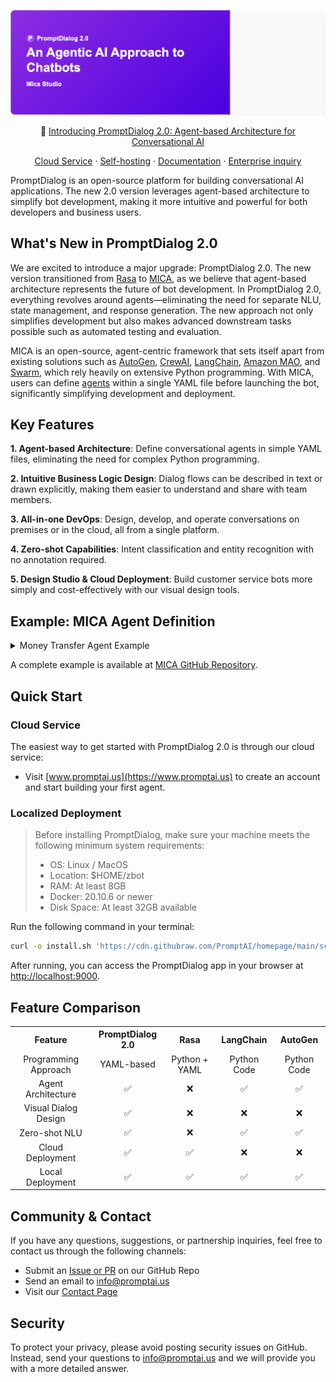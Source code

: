 <p align="center">
  <img src="./image/main.png" alt="PromptDialog 2.0" style="max-width: 100%;">
</p>

<p align="center">
  📌 <a href="https://www.promptai.us">Introducing PromptDialog 2.0: Agent-based Architecture for Conversational AI</a>
</p>

<p align="center">
  <a href="https://www.promptai.us">Cloud Service</a> ·
  <a href="#localized-deployment">Self-hosting</a> ·
  <a href="https://doc.promptai.us">Documentation</a> ·
  <a href="mailto:info@promptai.us">Enterprise inquiry</a>
</p>

PromptDialog is an open-source platform for building conversational AI applications. The new 2.0 version leverages agent-based architecture to simplify bot development, making it more intuitive and powerful for both developers and business users.

## What's New in PromptDialog 2.0

We are excited to introduce a major upgrade: PromptDialog 2.0. The new version transitioned from [Rasa](https://github.com/RasaHQ/rasa) to [MICA](https://mica-labs.github.io/), as we believe that agent-based architecture represents the future of bot development. In PromptDialog 2.0, everything revolves around agents—eliminating the need for separate NLU, state management, and response generation. The new approach not only simplifies development but also makes advanced downstream tasks possible such as automated testing and evaluation.

MICA is an open-source, agent-centric framework that sets itself apart from existing solutions such as [AutoGen](https://github.com/microsoft/autogen), [CrewAI](https://github.com/crewAIInc/crewAI), [LangChain](https://github.com/langchain-ai/langchain), [Amazon MAO](https://github.com/awslabs/multi-agent-orchestrator), and [Swarm](https://github.com/openai/swarm), which rely heavily on extensive Python programming. With MICA, users can define [agents](https://mica-labs.github.io/docs/concepts/agent/) within a single YAML file before launching the bot, significantly simplifying development and deployment.

## Key Features

**1. Agent-based Architecture**:
Define conversational agents in simple YAML files, eliminating the need for complex Python programming.

**2. Intuitive Business Logic Design**:
Dialog flows can be described in text or drawn explicitly, making them easier to understand and share with team members.

**3. All-in-one DevOps**:
Design, develop, and operate conversations on premises or in the cloud, all from a single platform.

**4. Zero-shot Capabilities**:
Intent classification and entity recognition with no annotation required.

**5. Design Studio & Cloud Deployment**:
Build customer service bots more simply and cost-effectively with our visual design tools.

## Example: MICA Agent Definition

<details>
  <summary>Money Transfer Agent Example</summary>

```yaml
transfer_money:
  type: llm agent
  description: This is an agent for transfer money request.
  prompt: "You are a smart agent for handling transferring money request. When user ask for transferring money, it is necessary to sequentially collect the recipient's information and the transfer amount. Then, the function \"validate_account_funds\" should be called to check whether the account balance is sufficient to cover the transfer. If the balance is insufficient, it should return to the step of requesting the transfer amount. Finally, before proceeding with the transfer, confirm with the user whether the transfer should be made and then call \"submit_transaction\"."
  args:
    - recipient
    - amount_of_money
  uses:
    - validate_account_funds
    - submit_transaction

meta:
  type: ensemble agent
  description: You can select an agent to response user's question.
  contain:
    - transfer_money
  fallback: default
  steps:
    - call: transfer_money
  exit:
    - policy: "After 5 seconds, give a closure prompt: Is there anything else I can help you with?  After another 30 seconds, then leave."

main:
  steps:
    - call: meta
```
</details>

A complete example is available at [MICA GitHub Repository](https://github.com/Mica-labs/MICA/tree/main/examples/transfer_money).

## Quick Start

### Cloud Service
The easiest way to get started with PromptDialog 2.0 is through our cloud service:
- Visit [www.promptai.us](https://www.promptai.us) to create an account and start building your first agent.

### Localized Deployment

> Before installing PromptDialog, make sure your machine meets the following minimum system requirements:
>
> - OS: Linux / MacOS
> - Location: $HOME/zbot
> - RAM: At least 8GB
> - Docker: 20.10.6 or newer
> - Disk Space: At least 32GB available

Run the following command in your terminal:

```bash
curl -o install.sh 'https://cdn.githubraw.com/PromptAI/homepage/main/scripts/install_en.sh' && chmod +x install.sh && ./install.sh
```

After running, you can access the PromptDialog app in your browser at [http://localhost:9000](http://localhost:9000).

## Feature Comparison

<table style="width: 100%;">
  <tr>
    <th align="center">Feature</th>
    <th align="center">PromptDialog 2.0</th>
    <th align="center">Rasa</th>
    <th align="center">LangChain</th>
    <th align="center">AutoGen</th>
  </tr>
  <tr>
    <td align="center">Programming Approach</td>
    <td align="center">YAML-based</td>
    <td align="center">Python + YAML</td>
    <td align="center">Python Code</td>
    <td align="center">Python Code</td>
  </tr>
  <tr>
    <td align="center">Agent Architecture</td>
    <td align="center">✅</td>
    <td align="center">❌</td>
    <td align="center">✅</td>
    <td align="center">✅</td>
  </tr>
  <tr>
    <td align="center">Visual Dialog Design</td>
    <td align="center">✅</td>
    <td align="center">❌</td>
    <td align="center">❌</td>
    <td align="center">❌</td>
  </tr>
  <tr>
    <td align="center">Zero-shot NLU</td>
    <td align="center">✅</td>
    <td align="center">❌</td>
    <td align="center">✅</td>
    <td align="center">✅</td>
  </tr>
  <tr>
    <td align="center">Cloud Deployment</td>
    <td align="center">✅</td>
    <td align="center">✅</td>
    <td align="center">❌</td>
    <td align="center">❌</td>
  </tr>
  <tr>
    <td align="center">Local Deployment</td>
    <td align="center">✅</td>
    <td align="center">✅</td>
    <td align="center">✅</td>
    <td align="center">✅</td>
  </tr>
</table>

## Community & Contact

If you have any questions, suggestions, or partnership inquiries, feel free to contact us through the following channels:
- Submit an [Issue or PR](https://github.com/PromptAI/promptdialog) on our GitHub Repo
- Send an email to [info@promptai.us](mailto:info@promptai.us)
- Visit our [Contact Page](https://www.promptai.us/en/contact/)

## Security

To protect your privacy, please avoid posting security issues on GitHub. Instead, send your questions to [info@promptai.us](mailto:info@promptai.us) and we will provide you with a more detailed answer.